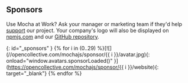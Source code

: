 ## Sponsors

Use Mocha at Work?  Ask your manager or marketing team if they'd help [support](https://opencollective.com/mochajs#support) our project.  Your company's logo will also be displayed on [npmjs.com](http://npmjs.com/package/mocha) and our [GitHub repository](https://github.com/mochajs/mocha#sponsors).

{: id="_sponsors" }
{% for i in (0..29) %}[![](//opencollective.com/mochajs/sponsor/{{ i }}/avatar.jpg){: onload="window.avatars.sponsorLoaded()" }](https://opencollective.com/mochajs/sponsor/{{ i }}/website){: target="_blank"} {% endfor %}
